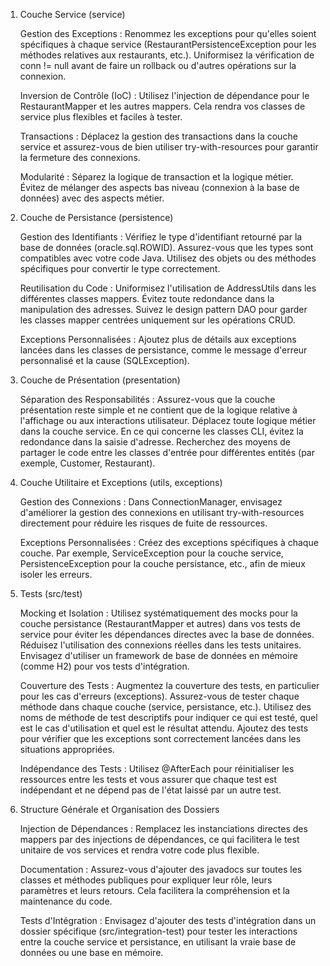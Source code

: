 1. Couche Service (service)

   Gestion des Exceptions :
   Renommez les exceptions pour qu'elles soient spécifiques à chaque service (RestaurantPersistenceException pour les méthodes relatives aux restaurants, etc.).
   Uniformisez la vérification de conn != null avant de faire un rollback ou d'autres opérations sur la connexion.

   Inversion de Contrôle (IoC) :
   Utilisez l'injection de dépendance pour le RestaurantMapper et les autres mappers. Cela rendra vos classes de service plus flexibles et faciles à tester.

   Transactions :
   Déplacez la gestion des transactions dans la couche service et assurez-vous de bien utiliser try-with-resources pour garantir la fermeture des connexions.

   Modularité :
   Séparez la logique de transaction et la logique métier. Évitez de mélanger des aspects bas niveau (connexion à la base de données) avec des aspects métier.

2. Couche de Persistance (persistence)

   Gestion des Identifiants :
   Vérifiez le type d'identifiant retourné par la base de données (oracle.sql.ROWID). Assurez-vous que les types sont compatibles avec votre code Java. Utilisez des objets ou des méthodes spécifiques pour convertir le type correctement.

   Reutilisation du Code :
   Uniformisez l'utilisation de AddressUtils dans les différentes classes mappers. Évitez toute redondance dans la manipulation des adresses.
   Suivez le design pattern DAO pour garder les classes mapper centrées uniquement sur les opérations CRUD.

   Exceptions Personnalisées :
   Ajoutez plus de détails aux exceptions lancées dans les classes de persistance, comme le message d'erreur personnalisé et la cause (SQLException).

3. Couche de Présentation (presentation)

   Séparation des Responsabilités :
   Assurez-vous que la couche présentation reste simple et ne contient que de la logique relative à l'affichage ou aux interactions utilisateur. Déplacez toute logique métier dans la couche service.
   En ce qui concerne les classes CLI, évitez la redondance dans la saisie d'adresse. Recherchez des moyens de partager le code entre les classes d'entrée pour différentes entités (par exemple, Customer, Restaurant).

4. Couche Utilitaire et Exceptions (utils, exceptions)

   Gestion des Connexions :
   Dans ConnectionManager, envisagez d'améliorer la gestion des connexions en utilisant try-with-resources directement pour réduire les risques de fuite de ressources.

   Exceptions Personnalisées :
   Créez des exceptions spécifiques à chaque couche. Par exemple, ServiceException pour la couche service, PersistenceException pour la couche persistance, etc., afin de mieux isoler les erreurs.

5. Tests (src/test)

   Mocking et Isolation :
   Utilisez systématiquement des mocks pour la couche persistance (RestaurantMapper et autres) dans vos tests de service pour éviter les dépendances directes avec la base de données.
   Réduisez l'utilisation des connexions réelles dans les tests unitaires. Envisagez d'utiliser un framework de base de données en mémoire (comme H2) pour vos tests d'intégration.

   Couverture des Tests :
   Augmentez la couverture des tests, en particulier pour les cas d'erreurs (exceptions). Assurez-vous de tester chaque méthode dans chaque couche (service, persistance, etc.).
   Utilisez des noms de méthode de test descriptifs pour indiquer ce qui est testé, quel est le cas d'utilisation et quel est le résultat attendu.
   Ajoutez des tests pour vérifier que les exceptions sont correctement lancées dans les situations appropriées.

   Indépendance des Tests :
   Utilisez @AfterEach pour réinitialiser les ressources entre les tests et vous assurer que chaque test est indépendant et ne dépend pas de l'état laissé par un autre test.

6. Structure Générale et Organisation des Dossiers

   Injection de Dépendances :
   Remplacez les instanciations directes des mappers par des injections de dépendances, ce qui facilitera le test unitaire de vos services et rendra votre code plus flexible.

   Documentation :
   Assurez-vous d'ajouter des javadocs sur toutes les classes et méthodes publiques pour expliquer leur rôle, leurs paramètres et leurs retours. Cela facilitera la compréhension et la maintenance du code.

   Tests d'Intégration :
   Envisagez d'ajouter des tests d'intégration dans un dossier spécifique (src/integration-test) pour tester les interactions entre la couche service et persistance, en utilisant la vraie base de données ou une base en mémoire.